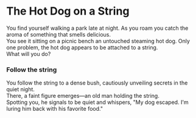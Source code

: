 # The Hot Dog on a String
You find yourself walking a park late at night. As you roam you catch the aroma of something that smells delicious. <br>
You see it sitting on a picnic bench an untouched steaming hot dog. Only one problem, the hot dog appears to be attached to a string. <br>
What will you do?

### Follow the string

You follow the string to a dense bush, cautiously unveiling secrets in the quiet night. <br>
There, a faint figure emerges—an old man holding the string. <br>
Spotting you, he signals to be quiet and whispers, "My dog escaped. I'm luring him back with his favorite food."